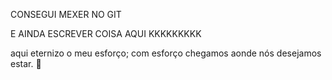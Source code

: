 CONSEGUI MEXER NO GIT

E AINDA ESCREVER COISA AQUI KKKKKKKKK

aqui eternizo o meu esforço; com esforço chegamos aonde nós desejamos estar. 💐

